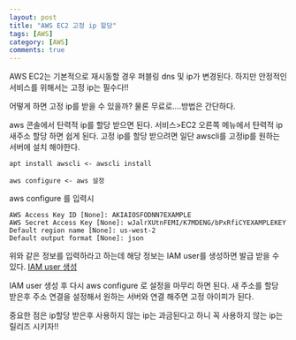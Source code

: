 ```yaml
---
layout: post
title: "AWS EC2 고정 ip 할당"
tags: [AWS]
category: [AWS]
comments: true
---
```


AWS EC2는 기본적으로 재시동할 경우 퍼블링 dns 및 ip가 변경된다.
하지만 안정적인 서비스를 위해서는 고정 ip는 필수다!!

어떻게 하면 고정 ip를 받을 수 있을까? 물론 무료로....방법은 간단하다.

aws 콘솔에서 탄력적 ip를 할당 받으면 된다. 
서비스>EC2 오른쪽 메뉴에서 탄력적 ip 새주소 할당 하면 쉽게 된다.
고정 ip를 할당 받으려면 일단 awscli를 고정ip를 원하는 서버에 설치 해야한다.

```shell
apt install awscli <- awscli install

aws configure <- aws 설정
```

aws configure 를 입력시

```shell
AWS Access Key ID [None]: AKIAIOSFODNN7EXAMPLE
AWS Secret Access Key [None]: wJalrXUtnFEMI/K7MDENG/bPxRfiCYEXAMPLEKEY
Default region name [None]: us-west-2
Default output format [None]: json
```

위와 같은 정보를 입력하라고 하는데 해당 정보는 IAM user를 생성하면 발급 받을 수 있다.
[IAM user 생성](https://docs.aws.amazon.com/ko_kr/IAM/latest/UserGuide/getting-started_create-admin-group.html)

IAM user 생성 후 다시 aws configure 로 설정을 마무리 하면 된다.
새 주소를 할당 받은후 주소 연결을 설정해서 원하는 서버와 연결 해주면 고정 아이피가 된다.

중요한 점은 ip할당 받은후 사용하지 않는 ip는 과금된다고 하니 꼭 사용하지 않는 ip는 릴리즈 시키자!!
